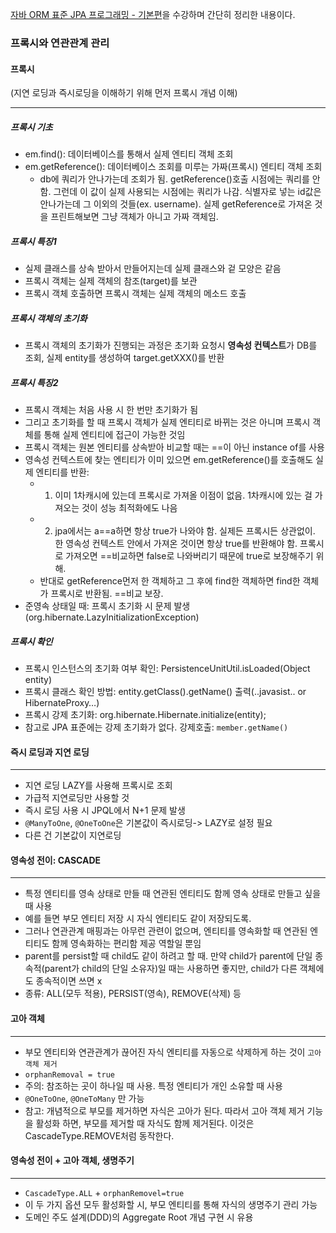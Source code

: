[자바 ORM 표준 JPA 프로그래밍 - 기본편](https://www.inflearn.com/course/ORM-JPA-Basic)을 수강하며 간단히 정리한 내용이다.

### 프록시와 연관관계 관리

#### 프록시
(지연 로딩과 즉시로딩을 이해하기 위해 먼저 프록시 개념 이해)
***
##### 프록시 기초
* em.find(): 데이터베이스를 통해서 실제 엔티티 객체 조회
* em.getReference(): 데이터베이스 조회를 미루는 가짜(프록시) 엔티티 객체 조회
    * db에 쿼리가 안나가는데 조회가 됨. getReference()호출 시점에는 쿼리를 안함. 그런데 이 값이 실제 사용되는 시점에는 쿼리가 나감. 식별자로 넣는 id값은 안나가는데 그 이외의 것들(ex. username). 실제 getReference로 가져온 것을 프린트해보면 그냥 객체가 아니고 가짜 객체임.
##### 프록시 특징1
* 실제 클래스를 상속 받아서 만들어지는데 실제 클래스와 겉 모양은 같음
* 프록시 객체는 실제 객체의 참조(target)를 보관
* 프록시 객체 호출하면 프록시 객체는 실제 객체의 메소드 호출

##### 프록시 객체의 초기화
* 프록시 객체의 초기화가 진행되는 과정은 초기화 요청시 **영속성 컨텍스트**가 DB를 조회, 실제 entity를 생성하여 target.getXXX()를 반환

##### 프록시 특징2
* 프록시 객체는 처음 사용 시 한 번만 초기화가 됨
* 그리고 초기화를 할 때 프록시 객체가 실제 엔티티로 바뀌는 것은 아니며 프록시 객체를 통해 실제 엔티티에 접근이 가능한 것임
* 프록시 객체는 원본 엔티티를 상속받아 비교할 때는 ==이 아닌 instance of를 사용
* 영속성 컨텍스트에 찾는 엔티티가 이미 있으면 em.getReference()를 호출해도 실제 엔티티를 반환:
   * 1. 이미 1차캐시에 있는데 프록시로 가져올 이점이 없음. 1차캐시에 있는 걸 가져오는 것이 성능 최적화에도 나음
   * 2. jpa에서는 a==a하면 항상 true가 나와야 함. 실제든 프록시든 상관없이. 한 영속성 컨텍스트 안에서 가져온 것이면 항상 true를 반환해야 함. 프록시로 가져오면 ==비교하면 false로 나와버리기 때문에 true로 보장해주기 위해. 
   * 반대로 getReference먼저 한 객체하고 그 후에 find한 객체하면 find한 객체가 프록시로 반환됨. ==비교 보장. 
* 준영속 상태일 때: 프록시 초기화 시 문제 발생(org.hibernate.LazyInitializationException)

##### 프록시 확인
* 프록시 인스턴스의 초기화 여부 확인: PersistenceUnitUtil.isLoaded(Object entity)
* 프록시 클래스 확인 방법: entity.getClass().getName() 출력(..javasist.. or HibernateProxy…)
* 프록시 강제 초기화: org.hibernate.Hibernate.initialize(entity);
* 참고로 JPA 표준에는 강제 초기화가 없다. 강제호출: ```member.getName()```

#### 즉시 로딩과 지연 로딩
***
- 지연 로딩 LAZY를 사용해 프록시로 조회
- 가급적 지연로딩만 사용할 것
- 즉시 로딩 사용 시 JPQL에서 N+1 문제 발생
- ```@ManyToOne```, ```@OneToOne```은 기본값이 즉시로딩-> LAZY로 설정 필요
- 다른 건 기본값이 지연로딩

#### 영속성 전이: CASCADE
***
- 특정 엔티티를 영속 상태로 만들 때 연관된 엔티티도 함께 영속 상태로 만들고 싶을 때 사용
- 예를 들면 부모 엔티티 저장 시 자식 엔티티도 같이 저장되도록.
- 그러나 연관관계 매핑과는 아무런 관련이 없으며, 엔티티를 영속화할 때 연관된 엔티티도 함께 영속화하는 편리함 제공 역할일 뿐임
- parent를 persist할 때 child도 같이 하려고 할 때. 만약 child가 parent에 단일 종속적(parent가 child의 단일 소유자)일 때는 사용하면 좋지만, child가 다른 객체에도 종속적이면 쓰면 x 
- 종류: ALL(모두 적용), PERSIST(영속), REMOVE(삭제) 등

#### 고아 객체
***
- 부모 엔티티와 연관관계가 끊어진 자식 엔티티를 자동으로 삭제하게 하는 것이 ```고아 객체 제거```
- ```orphanRemoval = true```
- 주의: 참조하는 곳이 하나일 때 사용. 특정 엔티티가 개인 소유할 때 사용
- ```@OneToOne```, ```@OneToMany``` 만 가능
- 참고: 개념적으로 부모를 제거하면 자식은 고아가 된다. 따라서 고아 객체 제거 기능을 활성화 하면, 부모를 제거할 때 자식도 함께 제거된다. 이것은 CascadeType.REMOVE처럼 동작한다.

#### 영속성 전이 + 고아 객체, 생명주기
***
- ```CascadeType.ALL``` + ```orphanRemovel=true```
- 이 두 가지 옵션 모두 활성화할 시, 부모 엔티티를 통해 자식의 생명주기 관리 가능
- 도메인 주도 설계(DDD)의 Aggregate Root 개념 구현 시 유용